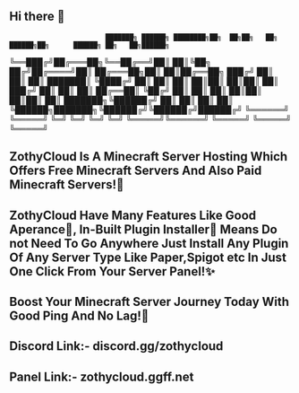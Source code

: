 ## Hi there 👋
                            ███████╗ ██████╗ ████████╗██╗  ██╗██╗   ██╗ ██████╗██╗      ██████╗ ██╗   ██╗██████╗ 
╚══███╔╝██╔═══██╗╚══██╔══╝██║  ██║╚██╗ ██╔╝██╔════╝██║     ██╔═══██╗██║   ██║██╔══██╗
  ███╔╝ ██║   ██║   ██║   ███████║ ╚████╔╝ ██║     ██║     ██║   ██║██║   ██║██║  ██║
 ███╔╝  ██║   ██║   ██║   ██╔══██║  ╚██╔╝  ██║     ██║     ██║   ██║██║   ██║██║  ██║
███████╗╚██████╔╝   ██║   ██║  ██║   ██║   ╚██████╗███████╗╚██████╔╝╚██████╔╝██████╔╝
╚══════╝ ╚═════╝    ╚═╝   ╚═╝  ╚═╝   ╚═╝    ╚═════╝╚══════╝ ╚═════╝  ╚═════╝ ╚═════╝ 
                                                                                     
## ZothyCloud Is A Minecraft Server Hosting Which Offers Free Minecraft Servers And Also Paid Minecraft Servers!🎉
## ZothyCloud Have Many Features Like Good Aperance💖, In-Built Plugin Installer🔌 Means Do not Need To Go Anywhere Just Install Any Plugin Of Any Server Type Like Paper,Spigot etc In Just One Click From Your Server Panel!✨
## Boost Your Minecraft Server Journey Today With Good Ping And No Lag!🤩
## Discord Link:- discord.gg/zothycloud
## Panel Link:- zothycloud.ggff.net
